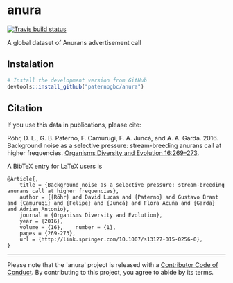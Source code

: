 # anura
<!-- badges: start -->
  [![Travis build status](https://travis-ci.org/paternogbc/anura.svg?branch=master)](https://travis-ci.org/paternogbc/anura)
  <!-- badges: end -->

A global dataset of Anurans advertisement call

## Instalation

```R
# Install the development version from GitHub
devtools::install_github("paternogbc/anura")
```

## Citation

If you use this data in publications, please cite:

Röhr, D. L., G. B. Paterno, F. Camurugi, F. A. Juncá, and A. A. Garda. 2016.
Background noise as a selective pressure: stream-breeding anurans call at higher frequencies. [Organisms Diversity and Evolution   16:269–273](https://link.springer.com/article/10.1007%2Fs13127-015-0256-0).

A BibTeX entry for LaTeX users is

```
@Article{,
    title = {Background noise as a selective pressure: stream-breeding anurans call at higher frequencies},
    author = {{Röhr} and David Lucas and {Paterno} and Gustavo Brant and {Camurugi} and {Felipe} and {Juncá} and Flora Acuña and {Garda} and Adrian Antonio},
    journal = {Organisms Diversity and Evolution},
    year = {2016},
    volume = {16},    number = {1},
    pages = {269-273},
    url = {http://link.springer.com/10.1007/s13127-015-0256-0},
}
```

*** 
Please note that the 'anura' project is released with a
[Contributor Code of Conduct](CODE_OF_CONDUCT.md).
By contributing to this project, you agree to abide by its terms.
